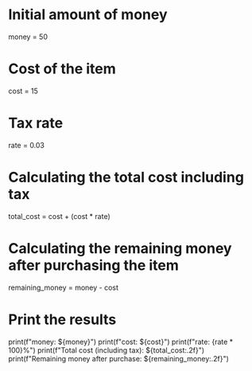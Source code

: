 # Initial amount of money
money = 50

# Cost of the item
cost = 15

# Tax rate
rate = 0.03

# Calculating the total cost including tax
total_cost = cost + (cost * rate)

# Calculating the remaining money after purchasing the item
remaining_money = money - cost

# Print the results
print(f"money: ${money}")
print(f"cost: ${cost}")
print(f"rate: {rate * 100}%")
print(f"Total cost (including tax): ${total_cost:.2f}")
print(f"Remaining money after purchase: ${remaining_money:.2f}")
